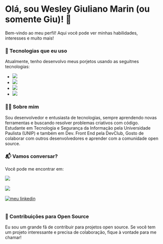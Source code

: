 # Olá, sou Wesley Giuliano Marin (ou somente Giu)! 👋

Bem-vindo ao meu perfil! Aqui você pode ver minhas habilidades, interesses e muito mais!

<div>
  <h3>🔧 Tecnologias que eu uso</h3>
  <p>Atualmente, tenho desenvolvo meus porjetos usando as seguitnes tecnologias:</p>
  <ul>
    <li> <img src="https://img.shields.io/badge/JavaScript-F7DF1E?style=for-the-badge&logo=javascript&logoColor=black"/> </li>
    <li> <img src="https://img.shields.io/badge/CSS3-1572B6?style=for-the-badge&logo=css3&logoColor=white"/> </li>
    <li> <img src="https://img.shields.io/badge/React-20232A?style=for-the-badge&logo=react&logoColor=61DAFB"/> </li>
    <li> <img src="https://img.shields.io/badge/HTML5-E34F26?style=for-the-badge&logo=html5&logoColor=white"/> </li>
  </ul>
</div>

<div>
  <h3>👨‍💻 Sobre mim</h3>
  <p>Sou desenvolvedor e entusiasta de tecnologias, sempre aprendendo novas ferramentas e buscando resolver problemas criativos com código. Estudante em Tecnologia e Segurança da Informação pela Universidade Paulista (UNIP) e também em Dev. Front End pela DevClub, Gosto de colaborar com outros desenvolvedores e aprender com a comunidade open source.</p>
</div>

<div>
  <h3>📬 Vamos conversar?</h3>
  <p>Você pode me encontrar em:</p>


  <a href="https://www.instagram.com/wesley_giuliano/" title="Visite meu insta">
  <img src="https://img.shields.io/badge/Instagram-E4405F?style=for-the-badge&logo=instagram&logoColor=white">
</a> 
<br>
<br>
 <a href="mailto:wesley.giuliano@gmail.com" title="Entre em ctt por e-mail">
  <img src="https://img.shields.io/badge/Gmail-D14836?style=for-the-badge&logo=gmail&logoColor=white">
</a> 
<br>
<br>
    
  <a href="https://www.linkedin.com/in/wesleygmarin/" title="Visite meu linkedin">
  <img src="https://img.shields.io/badge/LinkedIn-0077B5?style=for-the-badge&logo=linkedin&logoColor=white" alt="meu linkedin">
</a> 
<br>
<br>
    	
  </div>
  <h3>🔄 Contribuições para Open Source</h3>
  <p>Eu sou um grande fã de contribuir para projetos open source. Se você tem um projeto interessante e precisa de colaboração, fique à vontade para me chamar!</p>
</div>
